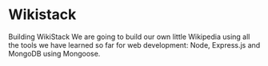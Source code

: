 Wikistack
=========

Building WikiStack
We are going to build our own little Wikipedia using all the tools we have learned so far for web development: Node, Express.js and MongoDB using Mongoose.

